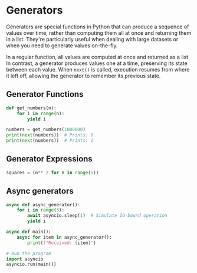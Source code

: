 # Generators

Generators are special functions in Python that can produce a sequence of values over time, rather than computing them all at once and returning them in a list.
They're particularly useful when dealing with large datasets or when you need to generate values on-the-fly.

In a regular function, all values are computed at once and returned as a list.
In contrast, a generator produces values one at a time, preserving its state between each value.
When `next()` is called, execution resumes from where it left off, allowing the generator to remember its previous state.

## Generator Functions

```python
def get_numbers(n):
    for i in range(n):
        yield i

numbers = get_numbers(1000000)
print(next(numbers))  # Prints: 0
print(next(numbers))  # Prints: 1
```

## Generator Expressions

```python
squares = (n** 2 for n in range(5))
```

## Async generators

```python
async def async_generator():
    for i in range(3):
        await asyncio.sleep(1)  # Simulate IO-bound operation
        yield i

async def main():
    async for item in async_generator():
        print(f"Received: {item}")

# Run the program
import asyncio
asyncio.run(main())
```
